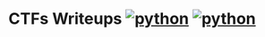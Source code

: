 # CTFs Writeups [![python](https://img.shields.io/badge/Python-2.7-green.svg?style=style=flat-square)](https://www.python.org/downloads/)   [![python](https://img.shields.io/badge/Python-3-green.svg?style=style=flat-square)](https://www.python.org/downloads/)
